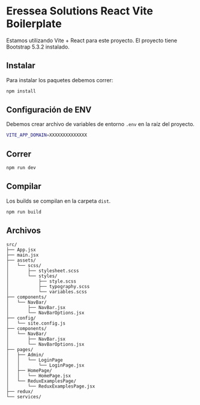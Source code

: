 # Eressea Solutions React Vite Boilerplate

Estamos utilizando Vite + React para este proyecto. El proyecto tiene Bootstrap 5.3.2 instalado.

## Instalar
Para instalar los paquetes debemos correr:
```bash
npm install
```
## Configuración de ENV
Debemos crear archivo de variables de entorno `.env` en la raíz del proyecto.

```bash
VITE_APP_DOMAIN=XXXXXXXXXXXXXX
```

## Correr
```bash
npm run dev
```

## Compilar
Los builds se compilan en la carpeta `dist`.
```bash
npm run build
```

## Archivos
```text
src/
├── App.jsx
├── main.jsx
├── assets/
│   └── scss/
│       ├── stylesheet.scss
│       └── styles/
│           ├── style.scss
│           ├── typography.scss
│           └── variables.scss
├── components/
│   └── NavBar/
│       ├── NavBar.jsx
│       └── NavBarOptions.jsx
├── config/
│   └── site.config.js
├── components/
│   └── NavBar/
│       ├── NavBar.jsx
│       └── NavBarOptions.jsx
├── pages/
│   ├── Admin/
│   │   └── LoginPage
│   │       └── LoginPage.jsx
│   ├── HomePage/
│   │   └── HomePage.jsx
│   └── ReduxExamplesPage/
│       └── ReduxExamplesPage.jsx
├── redux/
└── services/
